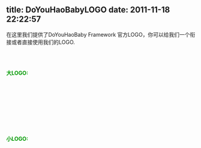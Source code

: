 title: DoYouHaoBabyLOGO
date: 2011-11-18 22:22:57
---

<p>	在这里我们提供了DoYouHaoBaby Framework 官方LOGO，你可以给我们一个衔接或者直接使用我们的LOGO.<br/></p><br/><p><br/>	<strong><span style="color:#009900;">大LOGO:</span></strong> </p><p><br/>	<img alt="" src="http://doyouhaobaby.net/blog/Theme/Framework/Public/Images/logo.png" /> <br/></p><br/><p><br/>	<br /></p><br/><p><strong><span style="color:#009900;">小LOGO:</span></strong> <br/></p><p>	<img alt="" src="http://doyouhaobaby.net/Public/Upload/month_201203/4f5627f1be84c.gif" /> <br/></p><br/><p><br/>	<br /><br/></p>